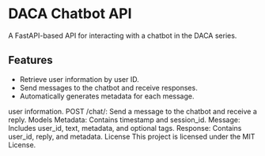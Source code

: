 
# DACA Chatbot API

A FastAPI-based API for interacting with a chatbot in the DACA series.

## Features

- Retrieve user information by user ID.
- Send messages to the chatbot and receive responses.
- Automatically generates metadata for each message.

user information.
POST /chat/: Send a message to the chatbot and receive a reply.
Models
Metadata: Contains timestamp and session_id.
Message: Includes user_id, text, metadata, and optional tags.
Response: Contains user_id, reply, and metadata.
License
This project is licensed under the MIT License.

